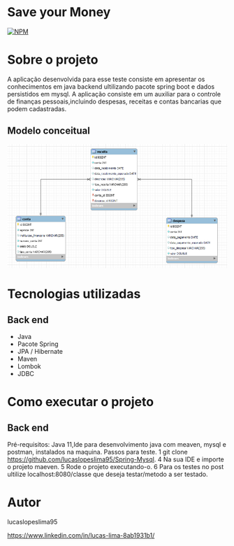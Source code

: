 # Save your Money 
[![NPM](https://img.shields.io/npm/l/react)](https://github.com/lucaslopeslima95/DesafioPubFuture/tree/master) 

# Sobre o projeto

A aplicação desenvolvida para esse teste consiste em apresentar os conhecimentos em java backend ultilizando pacote spring boot e dados persistidos em mysql.
A aplicação consiste em um auxiliar para o controle de finanças pessoais,incluindo despesas, receitas e contas bancarias que podem cadastradas.

## Modelo conceitual
![Modelo Conceitual](https://github.com/lucaslopeslima95/Spring-Mysql/blob/master/Assets/modelorelacionaldesafio.png)

# Tecnologias utilizadas
## Back end
- Java
- Pacote Spring
- JPA / Hibernate
- Maven
- Lombok
- JDBC
# Como executar o projeto

## Back end
Pré-requisitos: Java 11,Ide para desenvolvimento java com meaven, mysql e postman, instalados na maquina.
Passos para teste.
1 git clone https://github.com/lucaslopeslima95/Spring-Mysql.
4 Na sua IDE e importe o projeto maeven.
5 Rode o projeto executando-o.
6 Para os testes no post ultilize localhost:8080/classe que deseja testar/metodo a ser testado.

# Autor

lucaslopeslima95

https://www.linkedin.com/in/lucas-lima-8ab1931b1/



